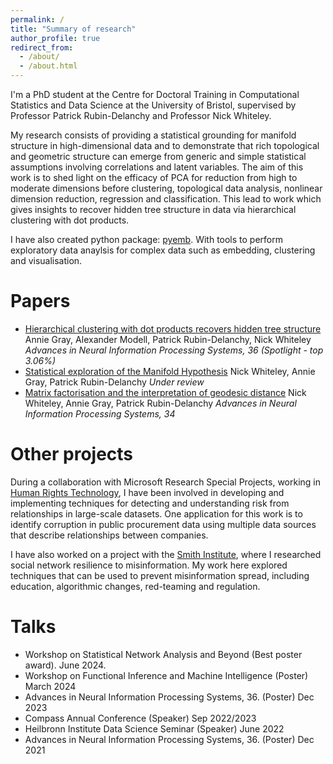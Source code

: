 ```yaml
---
permalink: /
title: "Summary of research"
author_profile: true
redirect_from: 
  - /about/
  - /about.html
---
```


I'm a PhD student at the Centre for Doctoral Training in Computational Statistics and Data Science at the University of Bristol, supervised by Professor Patrick Rubin-Delanchy and Professor Nick Whiteley.

My research consists of providing a statistical grounding for manifold structure in high-dimensional data and to demonstrate that rich topological and geometric structure can emerge from generic and simple statistical assumptions involving correlations and latent variables. The aim of this work is to shed light on the efficacy of PCA for reduction from high to moderate dimensions before clustering, topological data analysis, nonlinear dimension reduction, regression and classification. This lead to work which gives insights to recover hidden tree structure in data via hierarchical clustering with dot products.

I have also created python package: [pyemb](https://github.com/pyemb/pyemb). With tools to perform exploratory data anaylsis for complex data such as embedding, clustering and visualisation. 


Papers
======

* [Hierarchical clustering with dot products
recovers hidden tree structure](https://proceedings.neurips.cc/paper_files/paper/2023/file/6521937507d78f327cd402401be73bf2-Paper-Conference.pdf)
Annie Gray, Alexander Modell, Patrick Rubin-Delanchy, Nick Whiteley
 *Advances in Neural Information Processing Systems, 36 (Spotlight - top 3.06%)*
 * [Statistical exploration of the Manifold Hypothesis](https://arxiv.org/abs/2208.11665)
 Nick Whiteley, Annie Gray, Patrick Rubin-Delanchy
 *Under review*
 * [Matrix factorisation and the interpretation of
geodesic distance](https://proceedings.neurips.cc/paper/2021/file/007ff380ee5ac49ffc34442f5c2a2b86-Paper.pdf)
Nick Whiteley, Annie Gray, Patrick Rubin-Delanchy
*Advances in Neural Information Processing Systems, 34*

Other projects
====== 

During a collaboration with Microsoft Research Special Projects, working in [Human Rights Technology](https://www.microsoft.com/en-us/research/project/human-rights-technology/), I have been involved in developing and implementing techniques for detecting and understanding risk from relationships in large-scale datasets. One application for this work is to identify corruption in public procurement data using multiple data sources that describe relationships between companies. 

I have also worked on a project with the [Smith Institute](https://www.smithinst.co.uk/), where I researched social network resilience to misinformation. My work here explored techniques that can be used to prevent misinformation spread, including education, algorithmic changes, red-teaming and regulation. 

Talks
======

* Workshop on Statistical Network Analysis and Beyond (Best poster award). June 2024.
* Workshop on Functional Inference and Machine Intelligence (Poster) March 2024
* Advances in Neural Information Processing Systems, 36. (Poster) Dec 2023
* Compass Annual Conference (Speaker)  Sep 2022/2023
* Heilbronn Institute Data Science Seminar (Speaker) June 2022
* Advances in Neural Information Processing Systems, 36. (Poster) Dec 2021